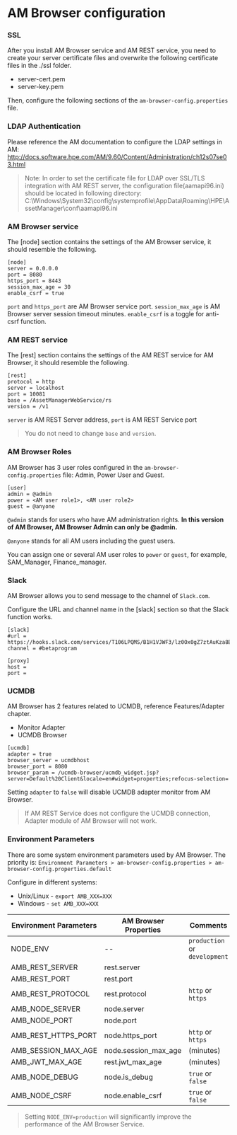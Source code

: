 # AM Browser configuration

### SSL

After you install AM Browser service and AM REST service, you need to create your server certificate files and overwrite the following certificate files in the ./ssl folder.

- server-cert.pem
- server-key.pem

Then, configure the following sections of the `am-browser-config.properties` file.

### LDAP Authentication

Please reference the AM documentation to configure the LDAP settings in AM:
http://docs.software.hpe.com/AM/9.60/Content/Administration/ch12s07se03.html

> Note: In order to set the certificate file for LDAP over SSL/TLS integration with AM REST server, the configuration file(aamapi96.ini) should be located in following directory:
> C:\Windows\System32\config\systemprofile\AppData\Roaming\HPE\AssetManager\conf\aamapi96.ini

### AM Browser service

The [node] section contains the settings of the AM Browser service, it should resemble the following.

```
[node]
server = 0.0.0.0
port = 8080
https_port = 8443
session_max_age = 30
enable_csrf = true
```

`port` and `https_port` are AM Browser service port. `session_max_age` is AM Browser server session timeout minutes. `enable_csrf` is a toggle for anti-csrf function.

### AM REST service

The [rest] section contains the settings of the AM REST service for AM Browser, it should resemble the following.

```
[rest]
protocol = http
server = localhost 
port = 10081
base = /AssetManagerWebService/rs
version = /v1
```

`server` is AM REST Server address, `port` is AM REST Service port

> You do not need to change `base` and `version`.

### AM Browser Roles

AM Browser has 3 user roles configured in the `am-browser-config.properties` file: Admin, Power User and Guest.

```
[user]
admin = @admin
power = <AM user role1>, <AM user role2>
guest = @anyone
```

`@admin` stands for users who have AM administration rights.  **In this version of AM Browser, AM Browser Admin can only be @admin.**

`@anyone` stands for all AM users including the guest users.

You can assign one or several AM user roles to `power` or `guest`, for example, SAM_Manager, Finance_manager.

### Slack

AM Browser allows you to send message to the channel of `Slack.com`. 

Configure the URL and channel name in the [slack] section so that the Slack function works. 
```
[slack]
#url = https://hooks.slack.com/services/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
channel = #betaprogram

[proxy]
host =
port =
```

### UCMDB
AM Browser has 2 features related to UCMDB, reference Features/Adapter chapter.

- Monitor Adapter
- UCMDB Browser


```
[ucmdb]
adapter = true
browser_server = ucmdbhost
browser_port = 8080
browser_param = /ucmdb-browser/ucmdb_widget.jsp?server=Default%20Client&locale=en#widget=properties;refocus-selection=
```

Setting `adapter` to `false` will disable UCMDB adapter monitor from AM Browser.

> If AM REST Service does not configure the UCMDB connection, Adapter module of AM Browser will not work.

### Environment Parameters
There are some system environment parameters used by AM Browser. The priority is: `Environment Parameters > am-browser-config.properties > am-browser-config.properties.default`

Configure in different systems:

- Unix/Linux - `export AMB_XXX=XXX`
- Windows - `set AMB_XXX=XXX`

Environment Parameters | AM Browser Properties | Comments
---|---|---
NODE_ENV | -- | `production` or `development`
AMB_REST_SERVER | rest.server
AMB_REST_PORT | rest.port
AMB_REST_PROTOCOL | rest.protocol | `http` or `https`
AMB_NODE_SERVER | node.server
AMB_NODE_PORT | node.port
AMB_REST_HTTPS_PORT | node.https_port | `http` or `https`
AMB_SESSION_MAX_AGE | node.session_max_age | (minutes)
AMB_JWT_MAX_AGE | rest.jwt_max_age | (minutes)
AMB_NODE_DEBUG | node.is_debug | `true` or `false`
AMB_NODE_CSRF | node.enable_csrf | `true` or `false`

> Setting `NODE_ENV=production` will significantly improve the performance of the AM Browser Service.
